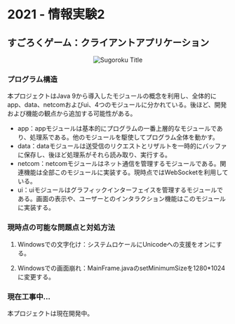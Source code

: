 # 2021 - 情報実験2

## すごろくゲーム：クライアントアプリケーション

<p align="center">
    <img src="https://github.com/SergeFan/sugoroku_client/blob/main/ui/src/main/resources/logo.png" alt="Sugoroku Title"/>
</p>

### プログラム構造

本プロジェクトはJava 9から導入したモジュールの概念を利用し、全体的にapp、data、netcomおよびui、4つのモジュールに分かれている。後ほど、開発および機能の観点から追加する可能性がある。

- app：appモジュールは基本的にプログラムの一番上層的なモジュールであり、処理系である。他のモジュールを駆使してプログラム全体を動かす。
- data：dataモジュールは送受信のリクエストとリザルトを一時的にバッファに保存し、後ほど処理系がそれら読み取り、実行する。
- netcom：netcomモジュールはネット通信を管理するモジュールである。関連機能は全部このモジュールに実装する。現時点ではWebSocketを利用している。
- ui：uiモジュールはグラフィックインターフェイスを管理するモジュールである。画面の表示や、ユーザーとのインタラクション機能はこのモジュールに実装する。

### 現時点の可能な問題点と対処方法

1. Windowsでの文字化け：システムロケールにUnicodeへの支援をオンにする。

2. Windowsでの画面崩れ：MainFrame.javaのsetMinimumSizeを1280*1024に変更する。

### 現在工事中…

本プロジェクトは現在開発中。
